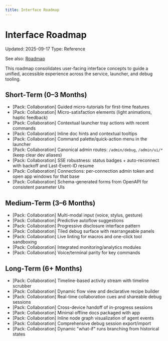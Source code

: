 ```yaml
---
title: Interface Roadmap
---
```


# Interface Roadmap

Updated: 2025-09-17
Type: Reference

See also: [Roadmap](ROADMAP.md)

This roadmap consolidates user-facing interface concepts to guide a unified, accessible experience across the service, launcher, and debug tooling.

## Short‑Term (0–3 Months)
- [Pack: Collaboration] Guided micro-tutorials for first-time features
- [Pack: Collaboration] Micro-satisfaction elements (light animations, haptic feedback)
- [Pack: Collaboration] Contextual launcher tray actions with recent commands
- [Pack: Collaboration] Inline doc hints and contextual tooltips
- [Pack: Collaboration] Command palette/quick-action menu in the launcher
 - [Pack: Collaboration] Canonical admin routes: `/admin/debug`, `/admin/ui/*` (keep clear dev aliases)
 - [Pack: Collaboration] SSE robustness: status badges + auto-reconnect with backoff and Last-Event-ID resume
 - [Pack: Collaboration] Connections: per-connection admin token and open app windows for that base
 - [Pack: Collaboration] Schema-generated forms from OpenAPI for consistent parameter UIs

## Medium‑Term (3–6 Months)
- [Pack: Collaboration] Multi-modal input (voice, stylus, gesture)
- [Pack: Collaboration] Predictive autoflow suggestions
- [Pack: Collaboration] Progressive disclosure interface pattern
- [Pack: Collaboration] Tiled debug surface with rearrangeable panels
- [Pack: Collaboration] Live linting for macros and one-click tool sandboxing
- [Pack: Collaboration] Integrated monitoring/analytics modules
- [Pack: Collaboration] Voice/terminal parity for key commands

## Long‑Term (6+ Months)
- [Pack: Collaboration] Timeline-based activity stream with timeline scrubber
- [Pack: Collaboration] Dynamic flow view and declarative recipe builder
- [Pack: Collaboration] Real-time collaboration cues and shareable debug sessions
- [Pack: Collaboration] Cross-device handoff of in-progress sessions
- [Pack: Collaboration] Minimal offline docs packaged with app
- [Pack: Collaboration] Inline node graph visualization of agent events
- [Pack: Collaboration] Comprehensive debug session export/import
- [Pack: Collaboration] Dynamic "what-if" runs branching from historical states
